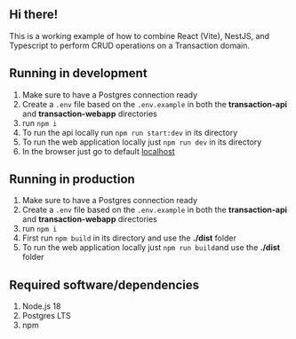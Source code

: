 ## Hi there!

This is a working example of how to combine React (Vite), NestJS, and Typescript to perform CRUD operations on a Transaction domain.

## Running in development

1. Make sure to have a Postgres connection ready
1. Create a `.env` file based on the `.env.example` in both the **transaction-api** and **transaction-webapp** directories
1. run `npm i`
1. To run the api locally run `npm run start:dev` in its directory
1. To run the web application locally just `npm run dev` in its directory
1. In the browser just go to default [localhost](http://localhost:5173)


## Running in production

1. Make sure to have a Postgres connection ready
1. Create a `.env` file based on the `.env.example` in both the **transaction-api** and **transaction-webapp** directories
1. run `npm i`
1. First run `npm build` in its directory and use the **./dist** folder
1. To run the web application locally just `npm run build`and use the **./dist** folder


## Required software/dependencies

1. Node.js 18
1. Postgres LTS
1. npm



